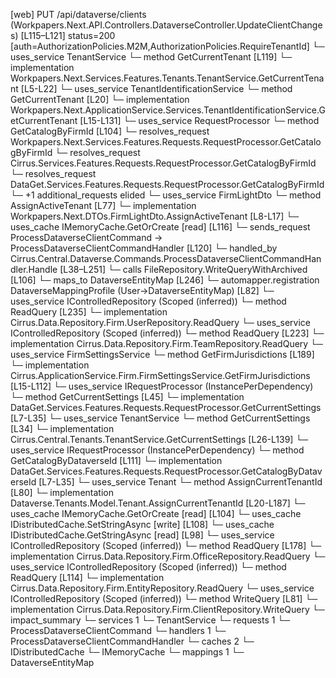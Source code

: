 [web] PUT /api/dataverse/clients  (Workpapers.Next.API.Controllers.DataverseController.UpdateClientChanges)  [L115–L121] status=200 [auth=AuthorizationPolicies.M2M,AuthorizationPolicies.RequireTenantId]
  └─ uses_service TenantService
    └─ method GetCurrentTenant [L119]
      └─ implementation Workpapers.Next.Services.Features.Tenants.TenantService.GetCurrentTenant [L5-L22]
        └─ uses_service TenantIdentificationService
          └─ method GetCurrentTenant [L20]
            └─ implementation Workpapers.Next.ApplicationService.Services.TenantIdentificationService.GetCurrentTenant [L15-L131]
              └─ uses_service RequestProcessor
                └─ method GetCatalogByFirmId [L104]
                  └─ resolves_request Workpapers.Next.Services.Features.Requests.RequestProcessor.GetCatalogByFirmId
                  └─ resolves_request Cirrus.Services.Features.Requests.RequestProcessor.GetCatalogByFirmId
                  └─ resolves_request DataGet.Services.Features.Requests.RequestProcessor.GetCatalogByFirmId
                  └─ +1 additional_requests elided
              └─ uses_service FirmLightDto
                └─ method AssignActiveTenant [L77]
                  └─ implementation Workpapers.Next.DTOs.FirmLightDto.AssignActiveTenant [L8-L17]
              └─ uses_cache IMemoryCache.GetOrCreate [read] [L116]
  └─ sends_request ProcessDataverseClientCommand -> ProcessDataverseClientCommandHandler [L120]
    └─ handled_by Cirrus.Central.Dataverse.Commands.ProcessDataverseClientCommandHandler.Handle [L38–L251]
      └─ calls FileRepository.WriteQueryWithArchived [L106]
      └─ maps_to DataverseEntityMap [L246]
        └─ automapper.registration DataverseMappingProfile (User->DataverseEntityMap) [L82]
      └─ uses_service IControlledRepository<User> (Scoped (inferred))
        └─ method ReadQuery [L235]
          └─ implementation Cirrus.Data.Repository.Firm.UserRepository.ReadQuery
      └─ uses_service IControlledRepository<Team> (Scoped (inferred))
        └─ method ReadQuery [L223]
          └─ implementation Cirrus.Data.Repository.Firm.TeamRepository.ReadQuery
      └─ uses_service FirmSettingsService
        └─ method GetFirmJurisdictions [L189]
          └─ implementation Cirrus.ApplicationService.Firm.FirmSettingsService.GetFirmJurisdictions [L15-L112]
            └─ uses_service IRequestProcessor (InstancePerDependency)
              └─ method GetCurrentSettings [L45]
                └─ implementation DataGet.Services.Features.Requests.RequestProcessor.GetCurrentSettings [L7-L35]
            └─ uses_service TenantService
              └─ method GetCurrentSettings [L34]
                └─ implementation Cirrus.Central.Tenants.TenantService.GetCurrentSettings [L26-L139]
                  └─ uses_service IRequestProcessor (InstancePerDependency)
                    └─ method GetCatalogByDataverseId [L111]
                      └─ implementation DataGet.Services.Features.Requests.RequestProcessor.GetCatalogByDataverseId [L7-L35]
                  └─ uses_service Tenant
                    └─ method AssignCurrentTenantId [L80]
                      └─ implementation Dataverse.Tenants.Model.Tenant.AssignCurrentTenantId [L20-L187]
                  └─ uses_cache IMemoryCache.GetOrCreate [read] [L104]
            └─ uses_cache IDistributedCache.SetStringAsync [write] [L108]
            └─ uses_cache IDistributedCache.GetStringAsync [read] [L98]
      └─ uses_service IControlledRepository<Office> (Scoped (inferred))
        └─ method ReadQuery [L178]
          └─ implementation Cirrus.Data.Repository.Firm.OfficeRepository.ReadQuery
      └─ uses_service IControlledRepository<Entity> (Scoped (inferred))
        └─ method ReadQuery [L114]
          └─ implementation Cirrus.Data.Repository.Firm.EntityRepository.ReadQuery
      └─ uses_service IControlledRepository<Client> (Scoped (inferred))
        └─ method WriteQuery [L81]
          └─ implementation Cirrus.Data.Repository.Firm.ClientRepository.WriteQuery
  └─ impact_summary
    └─ services 1
      └─ TenantService
    └─ requests 1
      └─ ProcessDataverseClientCommand
    └─ handlers 1
      └─ ProcessDataverseClientCommandHandler
    └─ caches 2
      └─ IDistributedCache
      └─ IMemoryCache
    └─ mappings 1
      └─ DataverseEntityMap

